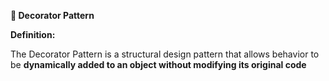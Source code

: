 **🧩 Decorator Pattern**

**Definition:**

The Decorator Pattern is a structural design pattern that allows behavior to be **dynamically added to an object without modifying its original code**
